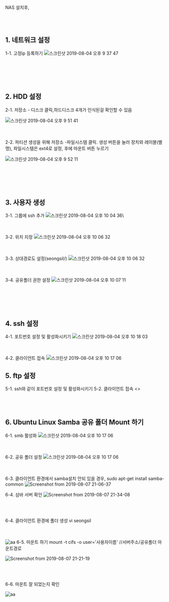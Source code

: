 NAS 설치후,

<br/><br/>
## 1. 네트워크 설정
1-1. 고정ip 등록하기
![스크린샷 2019-08-04 오후 9 37 47](https://user-images.githubusercontent.com/44438752/62423911-49f32580-b702-11e9-8fe9-08f8b220e481.png)

<br/><br/><br/><br/>

## 2. HDD 설정
2-1. 저장소 - 디스크 클릭,하드디스크 4개가 인식된걸 확인할 수 있음


![스크린샷 2019-08-04 오후 9 51 41](https://user-images.githubusercontent.com/44438752/62423931-8e7ec100-b702-11e9-95a6-8039568bd8e2.png)

<br/><br/>
2-2. 파티션 생성을 위해 저장소 -파일시스템 클릭. 생성 버튼을 눌러 장치와 레이블(별명), 파일시스템은 ext4로 설정, 후에 마운트 버튼 누르기

![스크린샷 2019-08-04 오후 9 52 11](https://user-images.githubusercontent.com/44438752/62423946-d0a80280-b702-11e9-99cf-14696d7a914f.png)

<br/><br/><br/><br/>

## 3. 사용자 생성

3-1. 그룹에 ssh 추가
![스크린샷 2019-08-04 오후 10 04 36](https://user-images.githubusercontent.com/44438752/62424058-7e67e100-b704-11e9-905c-5f8689216458.png)\

<br/><br/>
3-2. 위치 지정
![스크린샷 2019-08-04 오후 10 06 32](https://user-images.githubusercontent.com/44438752/62424064-8758b280-b704-11e9-9780-6bac0d394f32.png)

<br/><br/>
3-3. 상대경로도 설정(seongsil/)
![스크린샷 2019-08-04 오후 10 06 32](https://user-images.githubusercontent.com/44438752/62618884-553b9080-b950-11e9-8f3f-b536a80417f8.png)


<br/><br/>
3-4. 공유폴더 권한 설정
![스크린샷 2019-08-04 오후 10 07 11](https://user-images.githubusercontent.com/44438752/62424075-ac4d2580-b704-11e9-93fc-25784a9d572b.png)


<br/><br/><br/><br/>

## 4. ssh 설정 
4-1. 포트번호 설정 및 활성화시키기
![스크린샷 2019-08-04 오후 10 18 03](https://user-images.githubusercontent.com/44438752/62424153-c63b3800-b705-11e9-8d7b-7a1152292621.png)

<br/><br/>
4-2. 클라이언트 접속
![스크린샷 2019-08-04 오후 10 17 06](https://user-images.githubusercontent.com/44438752/62424155-d05d3680-b705-11e9-8670-f32f11cb40fe.png)

## 5. ftp 설정
5-1. ssh와 같이 포트번호 설정 및 활성화시키기
5-2. 클라이언트 접속
<>
<br/><br/><br/><br/>

## 6. Ubuntu Linux Samba 공유 폴더 Mount 하기 
6-1. smb 활성화
![스크린샷 2019-08-04 오후 10 17 06](https://user-images.githubusercontent.com/44438752/62620499-6e464080-b954-11e9-94fc-685fc349084c.png)

<br/><br/>
6-2. 공유 폴더 설정
![스크린샷 2019-08-04 오후 10 17 06](https://user-images.githubusercontent.com/44438752/62620486-6ab2b980-b954-11e9-9b6d-826fb7086e1f.png)

<br/><br/>
6-3. 클라이언트 환경에서 samba설치 안되 있을 경우, sudo apt-get install samba-common
![Screenshot from 2019-08-07 21-06-37](https://user-images.githubusercontent.com/44438752/62622674-dea39080-b959-11e9-9b51-b15adb1c591c.png)

6-4. 삼바 서버 확인
![Screenshot from 2019-08-07 21-34-08](https://user-images.githubusercontent.com/44438752/62623249-5d4cfd80-b95b-11e9-80c8-bf221986423b.png)

<br/><br/>

6-4. 클라이언트 환경에 폴더 생성
vi seongsil

<br/><br/>
![aa](https://user-images.githubusercontent.com/44438752/62623485-ec5a1580-b95b-11e9-8ee9-31c8285cbaba.png)
6-5. 마운트 하기
mount -t cifs -o user='사용자이름' //서버주소/공유폴더 마운트경로

![Screenshot from 2019-08-07 21-21-19](https://user-images.githubusercontent.com/44438752/62622679-e06d5400-b959-11e9-8a44-49dbe3c3e4c3.png)

<br/><br/>

6-6. 마운트 잘 되었는지 확인

![aa](https://user-images.githubusercontent.com/44438752/62622990-aea8bd00-b95a-11e9-8ac1-70cee0650ab5.png)


